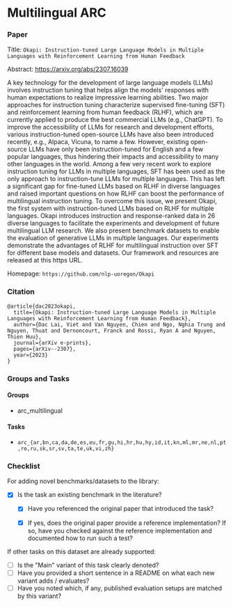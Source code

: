 # Multilingual ARC

### Paper

Title: `Okapi: Instruction-tuned Large Language Models in Multiple Languages with Reinforcement Learning from Human Feedback`

Abstract: https://arxiv.org/abs/2307.16039

A key technology for the development of large language models (LLMs) involves instruction tuning that helps align the models' responses with human expectations to realize impressive learning abilities. Two major approaches for instruction tuning characterize supervised fine-tuning (SFT) and reinforcement learning from human feedback (RLHF), which are currently applied to produce the best commercial LLMs (e.g., ChatGPT). To improve the accessibility of LLMs for research and development efforts, various instruction-tuned open-source LLMs have also been introduced recently, e.g., Alpaca, Vicuna, to name a few. However, existing open-source LLMs have only been instruction-tuned for English and a few popular languages, thus hindering their impacts and accessibility to many other languages in the world. Among a few very recent work to explore instruction tuning for LLMs in multiple languages, SFT has been used as the only approach to instruction-tune LLMs for multiple languages. This has left a significant gap for fine-tuned LLMs based on RLHF in diverse languages and raised important questions on how RLHF can boost the performance of multilingual instruction tuning. To overcome this issue, we present Okapi, the first system with instruction-tuned LLMs based on RLHF for multiple languages. Okapi introduces instruction and response-ranked data in 26 diverse languages to facilitate the experiments and development of future multilingual LLM research. We also present benchmark datasets to enable the evaluation of generative LLMs in multiple languages. Our experiments demonstrate the advantages of RLHF for multilingual instruction over SFT for different base models and datasets. Our framework and resources are released at this https URL.

Homepage: `https://github.com/nlp-uoregon/Okapi`


### Citation

```
@article{dac2023okapi,
  title={Okapi: Instruction-tuned Large Language Models in Multiple Languages with Reinforcement Learning from Human Feedback},
  author={Dac Lai, Viet and Van Nguyen, Chien and Ngo, Nghia Trung and Nguyen, Thuat and Dernoncourt, Franck and Rossi, Ryan A and Nguyen, Thien Huu},
  journal={arXiv e-prints},
  pages={arXiv--2307},
  year={2023}
}
```

### Groups and Tasks

#### Groups

- arc_multilingual

#### Tasks

- `arc_{ar,bn,ca,da,de,es,eu,fr,gu,hi,hr,hu,hy,id,it,kn,ml,mr,ne,nl,pt,ro,ru,sk,sr,sv,ta,te,uk,vi,zh}`

### Checklist

For adding novel benchmarks/datasets to the library:
* [x] Is the task an existing benchmark in the literature?
  * [x] Have you referenced the original paper that introduced the task?
  * [x] If yes, does the original paper provide a reference implementation? If so, have you checked against the reference implementation and documented how to run such a test?


If other tasks on this dataset are already supported:
* [ ] Is the "Main" variant of this task clearly denoted?
* [ ] Have you provided a short sentence in a README on what each new variant adds / evaluates?
* [ ] Have you noted which, if any, published evaluation setups are matched by this variant?
